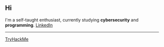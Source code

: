 ## Hi 
I'm a self-taught enthusiast, currently studying **cybersecurity** and **programming**.
[LinkedIn](https://www.linkedin.com/in/norbertgorowicz/) 
***
[TryHackMe](https://tryhackme.com/p/norb1x/)
